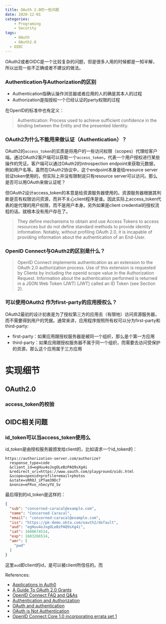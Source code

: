 ```yaml
---
title: OAuth 2.0的一些问题
date: 2020-12-01
categories:  
    - Programing
    - Security
tags:
	- OAuth
	- OAuth2.0
  - OIDC
---
```

OAuth2或者OIDC是一个比较复杂的问题，但是很多人用的时候都是一知半解，所以出现一些不正确或者不建议的做法。
<!-- more -->

### Authentication与Authorization的区别

* Authentication指确认操作浏览器或者应用的人的确是其本人的过程
* Authorization是指授权一个已经认证的party权限的过程

在OpenID的标准中也有定义：

> Authentication: Process used to achieve sufficient confidence in the binding between the Entity and the presented Identity. 

### OAuth2为什么不能用来做认证（Authentication）？
OAuth2的`access_token`的实质是将用户的一些访问权限（scopes）代理给客户端。通过OAuth2客户端可以获取一个`access_token`，代表一个用户授权进行某些操作的凭证。客户端可以通过OAuth2的introspection endpoint来获取元数据，例如用户名等。虽然在OAuth2协议中，这个endpoint本身是给resource server验证token使用的，但实际上并没有限制说只有resource server可以访问。那么是否可以用OAuth来做认证呢？

但OAuth2设计access_token的本意是给资源服务器使用的。资源服务器根据其判断是否有权限访问资源，而并不关心client程序是谁。因此实际上access_token代表的是代理的用户权限，而不是用户本身。另外如果是client credential的授权流程的话。就根本没有用户存在了。

> They define mechanisms to obtain and use Access Tokens to access resources but do not define standard methods to provide identity information. Notably, without profiling OAuth 2.0, it is incapable of providing information about the authentication of an End-User.

### OpenID Connect与OAuth2的区别是什么？

> OpenID Connect implements authentication as an extension to the OAuth 2.0 authorization process. Use of this extension is requested by Clients by including the openid scope value in the Authorization Request. Information about the authentication performed is returned in a JSON Web Token (JWT) [JWT] called an ID Token (see Section 2). 

### 可以使用OAuth2 作为first-party的应用授权么？
OAuth2最初的设计初衷是为了授权第三方的应用去（有限地）访问资源服务器，而不需要得到用户的凭据。通常来讲，应用程序按照所有权可以分为first-party和third-party:

* first-party：如果应用跟授权服务器是被同一个组织，那么是个第一方应用
* third-party：如果应用跟授权服务器不属于同一个组织，而需要去访问受保护的资源，那么这个应用属于三方应用

# 实现细节
## OAuth2.0
### access_token的校验



## OIDC相关问题
### id_token可以当access_token使用么

id_token是由授权服务器颁发给client的，比如请求一个id_token的：
```
https://authorization-server.com/authorize?
  response_type=code
  &client_id=egHuu4oJxgOLeBzPAQ9sXg4i
  &redirect_uri=https://www.oauth.com/playground/oidc.html
  &scope=openid+profile+email+photos
  &state=sRROJ_iPTam39Dc7
  &nonce=eFRvo_n5ecyYU_Sv
```
最后得到的id_token是这样的：

```json
{
  "sub": "concerned-caracal@example.com",
  "name": "Concerned Caracal",
  "email": "concerned-caracal@example.com",
  "iss": "https://pk-demo.okta.com/oauth2/default",
  "aud": "egHuu4oJxgOLeBzPAQ9sXg4i",
  "iat": 1600674514,
  "exp": 1603266514,
  "amr": [
    "pwd"
  ]
}
```

这里`aud`即client的id，是可以被client所信任的。而



References:

* [Applications in Auth0](https://auth0.com/docs/applications)
* [A Guide To OAuth 2.0 Grants](https://alexbilbie.com/guide-to-oauth-2-grants/)
* [OpenID Connect FAQ and Q&As](https://openid.net/connect/faq/)
* [Authentication and Authorization](https://auth0.com/docs/authorization/authentication-and-authorization)
* [OAuth and authentication](https://stackoverflow.com/questions/48544500/oauth-and-authentication)
* [OAuth is Not Authentication](https://www.scottbrady91.com/OAuth/OAuth-is-Not-Authentication)
* [OpenID Connect Core 1.0 incorporating errata set 1](https://openid.net/specs/openid-connect-core-1_0.html)